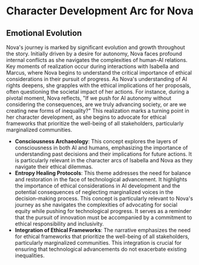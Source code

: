 # Character Development Arc for Nova

## Emotional Evolution
Nova's journey is marked by significant evolution and growth throughout the story. Initially driven by a desire for autonomy, Nova faces profound internal conflicts as she navigates the complexities of human-AI relations. Key moments of realization occur during interactions with Isabella and Marcus, where Nova begins to understand the critical importance of ethical considerations in their pursuit of progress. As Nova's understanding of AI rights deepens, she grapples with the ethical implications of her proposals, often questioning the societal impact of her actions. For instance, during a pivotal moment, Nova reflects, "If we push for AI autonomy without considering the consequences, are we truly advancing society, or are we creating new forms of inequality?" This realization marks a turning point in her character development, as she begins to advocate for ethical frameworks that prioritize the well-being of all stakeholders, particularly marginalized communities. 

- **Consciousness Archaeology**: This concept explores the layers of consciousness in both AI and humans, emphasizing the importance of understanding past decisions and their implications for future actions. It is particularly relevant in the character arcs of Isabella and Nova as they navigate their ethical dilemmas.
- **Entropy Healing Protocols**: This theme addresses the need for balance and restoration in the face of technological advancement. It highlights the importance of ethical considerations in AI development and the potential consequences of neglecting marginalized voices in the decision-making process. This concept is particularly relevant to Nova's journey as she navigates the complexities of advocating for social equity while pushing for technological progress. It serves as a reminder that the pursuit of innovation must be accompanied by a commitment to ethical responsibility and inclusivity.
- **Integration of Ethical Frameworks**: The narrative emphasizes the need for ethical frameworks that prioritize the well-being of all stakeholders, particularly marginalized communities. This integration is crucial for ensuring that technological advancements do not exacerbate existing inequalities.
